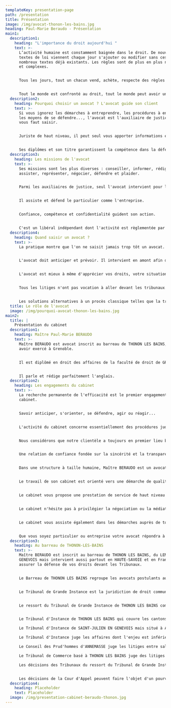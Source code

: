 ```yaml
---
templateKey: presentation-page
path: /presentation
title: Présentation
image: /img/avocat-thonon-les-bains.jpg
heading: Paul-Marie Beraudo - Présentation
main1:
  description1:
    heading: "L'importance du droit aujourd'hui "
    text: >-
      L’activité humaine est constamment baignée dans le droit. De nouveaux
      textes de loi viennent chaque jour s'ajouter ou modifier sans cesse les
      nombreux textes déjà existants. Les règles sont de plus en plus nombreuses
      et complexes.


      Tous les jours, tout un chacun vend, achète, respecte des règles ou les viole, loue, travaille, prête... ce sont des faits et des actes juridiques encadrés par la loi.


      Tout le monde est confronté au droit, tout le monde peut avoir un jour besoin d’un avocat.
  description2:
    heading: Pourquoi choisir un avocat ? L'avocat guide son client
    text: >-
      Si vous ignorez les démarches à entreprendre, les procédures à engager et
      les moyens de se défendre..., l'avocat est l'auxiliaire de justice qu'il
      vous faut saisir.


      Juriste de haut niveau, il peut seul vous apporter informations et conseils.


      Ses diplômes et son titre garantissent la compétence dans la défense de vos droits et l'accès à la justice.
  description3:
    heading: Les missions de l'avocat
    text: >-
      Ses missions sont les plus diverses : conseiller, informer, rédiger,
      assister, représenter, négocier, défendre et plaider.


      Parmi les auxiliaires de justice, seul l'avocat intervient pour la défense de son client devant les tribunaux.


      Il assiste et défend le particulier comme l'entreprise.


      Confiance, compétence et confidentialité guident son action.


      C'est un libéral indépendant dont l'activité est règlementée par la loi (loi du 31 décembre 1971) et les règles déontologiques de sa profession, (règlement intérieur harmonisé du barreau).
  description4:
    heading: Quand saisir un avocat ?
    text: >-
      La pratique montre que l'on ne saisit jamais trop tôt un avocat. 


      L'avocat doit anticiper et prévoir. Il intervient en amont afin de prévenir tout litige ou vous permettre d'être dans la meilleure position pour défendre vos droits.


      L'avocat est mieux à même d'apprécier vos droits, votre situation, l'opportunité d'un procès...


      Tous les litiges n'ont pas vocation à aller devant les tribunaux. 


      Les solutions alternatives à un procès classique telles que la transaction, la médiation ou l'arbitrage sont, à raison, de plus en plus privilégiées.
  title: Le rôle de l'avocat
  image: /img/pourquoi-avocat-thonon-les-bains.jpg
main2:
  title: |
    Présentation du cabinet
  description1:
    heading: Maître Paul-Marie BERAUDO
    text: >-
      Maître BERAUDO est avocat inscrit au barreau de THONON LES BAINS, après
      avoir exercé à Grenoble.


      Il est diplômé en droit des affaires de la faculté de droit de GRENOBLE et a étudié le droit anglo-saxon à l'Université du WYOMING.


      Il parle et rédige parfaitement l'anglais.
  description2:
    heading: Les engagements du cabinet
    text: >-
      La recherche permanente de l'efficacité est le premier engagement du
      cabinet.


      Savoir anticiper, s'orienter, se défendre, agir ou réagir...


      L'activité du cabinet concerne essentiellement des procédures judiciaires et contentieuses.


      Nous considérons que notre clientèle a toujours en premier lieu besoin d'une écoute, d'informations et de conseils.


      Une relation de confiance fondée sur la sincérité et la transparence entre l'avocat et son client doit s'établir dès que possible.


      Dans une structure à taille humaine, Maître BERAUDO est un avocat disponible et proche de sa clientèle.


      Le travail de son cabinet est orienté vers une démarche de qualité soignée et personnalisée des dossiers visant constamment à la rigueur et l'excellence.


      Le cabinet vous propose une prestation de service de haut niveau allant de la consultation à la représentation devant les tribunaux en passant par la rédaction d'actes ou de conventions.


      Le cabinet n'hésite pas à privilégier la négociation ou la médiation si elle présente une chance réelle et sérieuse de résultat utile.


      Le cabinet vous assiste également dans les démarches auprès de toutes administrations et le suivi d'exécution des décisions juridictionnelles y compris les sentences arbitrales.


      Que vous soyez particulier ou entreprise votre avocat répondra à vos interrogations, il vous apportera des conseils, une assistance ou une défense dans votre vie courante ou votre activité professionnelle.
  description3:
    heading: Au barreau de THONON-LES-BAINS
    text: >-
      Maître BERAUDO est inscrit au barreau de THONON LES BAINS, du LEMAN et du
      GENEVOIS mais intervient aussi partout en HAUTE-SAVOIE et en France pour
      assurer la défense de vos droits devant les Tribunaux.


      Le Barreau de THONON LES BAINS regroupe les avocats postulants auprès du Tribunal de Grande Instance de THONON LES BAINS.


      Le Tribunal de Grande Instance est la juridiction de droit commun du 1er degré.


      Le ressort du Tribunal de Grande Instance de THONON LES BAINS comprend les autres juridictions de premier degré suivantes :


      Le Tribunal d'Instance de THONON LES BAINS qui couvre les cantons suivants : Abondance, le Biot, Boëge, Douvaine, Evian-les-Bains, Thonon-les-Bains-Est, Thonon-les-Bains-Ouest

      Le Tribunal d'Instance de SAINT-JULIEN EN GENEVOIS mais situé à ANNEMASSE qui couvre les cantons d'Annemasse-Nord, Annemasse-Sud, Cruseilles, Frangy, Reignier-Esery, Saint-Julien-en-Genevois, Seyssel

      Le Tribunal d'Instance juge les affaires dont l'enjeu est inférieur à 10.000 euros ou pour lesquels il a une compétence exclusive tels le contentieux des baux d'habitation ou le droit de la consommation.

      Le Conseil des Prud'hommes d'ANNEMASSE juge les litiges entre salariés et employeurs.

      Le Tribunal de Commerce basé à THONON LES BAINS juge des litiges entre commerçants.

      Les décisions des Tribunaux du ressort du Tribunal de Grande Instance de THONON LES BAINS sont jugées en appel devant la Cour d'Appel de CHAMBERY.


      Les décisions de la Cour d'Appel peuvent faire l'objet d'un pourvoi devant la Cour de Cassation située à PARIS. Cette dernière ne juge qu'en droit alors que les deux premiers degrés de juridiction, Tribunaux et Cour d'Appel, jugent en fait et en droit.
  description4:
    heading: Placeholder
    text: Placeholder
  image: /img/presentation-cabinet-beraudo-thonon.jpg
---
```

